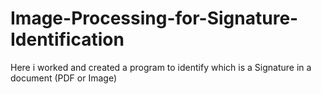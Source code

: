 # Image-Processing-for-Signature-Identification
Here i worked and created a program to identify which is a Signature in a document (PDF or Image)

